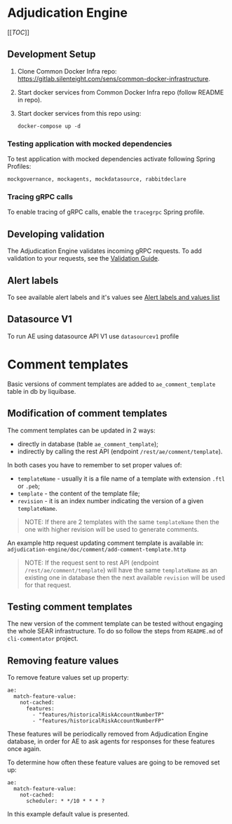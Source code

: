 # Adjudication Engine

[[_TOC_]]

## Development Setup

1. Clone Common Docker Infra repo: https://gitlab.silenteight.com/sens/common-docker-infrastructure.
2. Start docker services from Common Docker Infra repo (follow README in repo).
3. Start docker services from this repo using:

       docker-compose up -d

### Testing application with mocked dependencies

To test application with mocked dependencies activate following Spring Profiles:

    mockgovernance, mockagents, mockdatasource, rabbitdeclare

### Tracing gRPC calls

To enable tracing of gRPC calls, enable the `tracegrpc` Spring profile.

## Developing validation

The Adjudication Engine validates incoming gRPC requests.
To add validation to your requests, see the [Validation Guide](doc/validation-guide.md).

## Alert labels

To see available alert labels and it's values see [Alert labels and values list](doc/alert-labes-values.md)

## Datasource V1

To run AE using datasource API V1 use `datasourcev1` profile

# Comment templates

Basic versions of comment templates are added to `ae_comment_template` table in db by liquibase.

## Modification of comment templates

The comment templates can be updated in 2 ways:
- directly in database (table `ae_comment_template`);
- indirectly by calling the rest API (endpoint `/rest/ae/comment/template`).

In both cases you have to remember to set proper values of:
- `templateName` - usually it is a file name of a template with extension `.ftl` or `.peb`;
- `template` - the content of the template file;
- `revision` - it is an index number indicating the version of a given `templateName`.

> NOTE: If there are 2 templates with the same `templateName` then the one with higher revision 
> will be used to generate comments.

An example http request updating comment template is available in:
`adjudication-engine/doc/comment/add-comment-template.http`

> NOTE: If the request sent to rest API (endpoint `/rest/ae/comment/template`) will have the same
> `templateName` as an existing one in database then the next available `revision` will be used
> for that request.

## Testing comment templates

The new version of the comment template can be tested without engaging the whole SEAR
infrastructure. To do so follow the steps from `README.md` of `cli-commentator` project.

## Removing feature values

To remove feature values set up property: 

```
ae:
  match-feature-value:
    not-cached:
      features:
        - "features/historicalRiskAccountNumberTP"
        - "features/historicalRiskAccountNumberFP"
```

These features will be periodically removed from Adjudication Engine database, in order for AE to ask
agents for responses for these features once again.

To determine how often these feature values are going to be removed set up:

```
ae:
  match-feature-value:
    not-cached:
      scheduler: * */10 * * * ?
```

In this example default value is presented.
